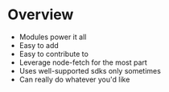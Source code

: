 # Overview

* Modules power it all
* Easy to add
* Easy to contribute to
* Leverage node-fetch for the most part
* Uses well-supported sdks only sometimes
* Can really do whatever you'd like
